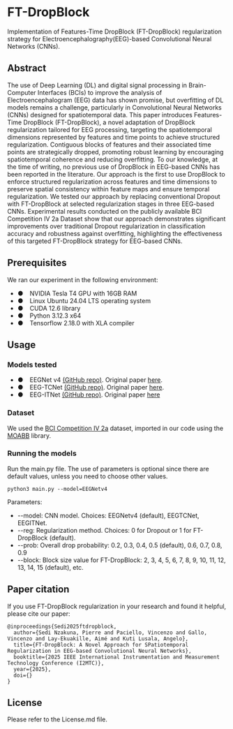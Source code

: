 # FT-DropBlock
Implementation of Features-Time DropBlock (FT-DropBlock) regularization strategy for Electroencephalography(EEG)-based Convolutional Neural Networks (CNNs).

## Abstract
The use of Deep Learning (DL) and digital signal processing in Brain-Computer Interfaces (BCIs) to improve the analysis of Electroencephalogram (EEG) data has shown promise, but overfitting of DL models remains a challenge, particularly in Convolutional Neural Networks (CNNs) designed for spatiotemporal data. This paper introduces Features-Time DropBlock (FT-DropBlock), a novel adaptation of DropBlock regularization tailored for EEG processing, targeting the spatiotemporal dimensions represented by features and time points to achieve structured regularization. Contiguous blocks of features and their associated time points are strategically dropped, promoting robust learning by encouraging spatiotemporal coherence and reducing overfitting. To our knowledge, at the time of writing, no previous use of DropBlock in EEG-based CNNs has been reported in the literature. Our approach is the first to use DropBlock to enforce structured regularization across features and time dimensions to preserve spatial consistency within feature maps and ensure temporal regularization. We tested our approach by replacing conventional Dropout with FT-DropBlock at selected regularization stages in three EEG-based CNNs. Experimental results conducted on the publicly available BCI Competition IV 2a Dataset show that our approach demonstrates significant improvements over traditional Dropout regularization in classification accuracy and robustness against overfitting, highlighting the effectiveness of this targeted FT-DropBlock strategy for EEG-based CNNs.

## Prerequisites
We ran our experiment in the following environment:
* ● &ensp; NVIDIA Tesla T4 GPU with 16GB RAM
* ● &ensp; Linux Ubuntu 24.04 LTS operating system
* ● &ensp; CUDA 12.6 library
* ● &ensp; Python 3.12.3 x64
* ● &ensp; Tensorflow 2.18.0 with XLA compiler

## Usage
### Models tested
* ● &ensp; EEGNet v4 [(GitHub repo)](https://github.com/vlawhern/arl-eegmodels). Original paper [here](https://doi.org/10.1088/1741-2552/aace8c).
* ● &ensp; EEG-TCNet [(GitHub repo)](https://github.com/iis-eth-zurich/eeg-tcnet). Original paper [here](https://doi.org/10.1109/SMC42975.2020.9283028).
* ● &ensp; EEG-ITNet [(GitHub repo)](https://github.com/AbbasSalami/EEG-ITNet). Original paper [here](https://doi.org/10.1088/1741-2552/aace8c)

### Dataset
We used the [BCI Competition IV 2a](https://www.bbci.de/competition/iv) dataset, imported in our code using the [MOABB](https://doi.org/10.5281/zenodo.10034223) library.

### Running the models
Run the main.py file. The use of parameters is optional since there are default values, unless you need to choose other values.
```
python3 main.py --model=EEGNetv4
```
Parameters:
* --model: CNN model. Choices: EEGNetv4 (default), EEGTCNet, EEGITNet.
* --reg: Regularization method. Choices: 0 for Dropout or 1 for FT-DropBlock (default).
* --prob: Overall drop probability: 0.2, 0.3, 0.4, 0.5 (default), 0.6, 0.7, 0.8, 0.9
* --block: Block size value for FT-DropBlock: 2, 3, 4, 5, 6, 7, 8, 9, 10, 11, 12, 13, 14, 15 (default), etc.

## Paper citation
If you use FT-DropBlock regularization in your research and found it helpful, please cite our paper:
```
@inproceedings{Sedi2025ftdropblock,
  author={Sedi Nzakuna, Pierre and Paciello, Vincenzo and Gallo, Vincenzo and Lay-Ekuakille, Aimé and Kuti Lusala, Angelo},
  title={FT-DropBlock: A Novel Approach for SPatiotemporal Regularization in EEG-based Convolutional Neural Networks},
  booktitle={2025 IEEE International Instrumentation and Measurement Technology Conference (I2MTC)},
  year={2025},
  doi={}
}
```
## License
Please refer to the License.md file.

